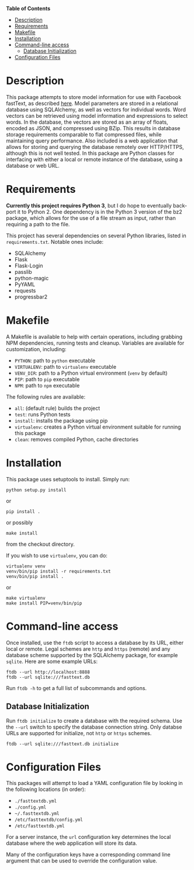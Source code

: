 <!-- markdown-toc start - Don't edit this section. Run M-x markdown-toc-generate-toc again -->

**Table of Contents**

- [Description](#description)
- [Requirements](#requirements)
- [Makefile](#makefile)
- [Installation](#installation)
- [Command-line access](#command-line-access)
    - [Database Initialization](#database-initialization)
- [Configuration Files](#configuration-files)

<!-- markdown-toc end -->

# Description

This package attempts to store model information for use with Facebook
fastText, as
described
[here](https://github.com/salestock/fastText.py "fastText Python interface"). Model
parameters are stored in a relational database using SQLAlchemy, as
well as vectors for individual words. Word vectors can be retrieved
using model information and expressions to select words. In the
database, the vectors are stored as an array of floats, encoded as
JSON, and compressed using BZip. This results in database storage
requirements comparable to flat compressed files, while maintaining
query performance. Also included is a web application that allows for
storing and querying the database remotely over HTTP/HTTPS, although
this is not well tested. In this package are Python classes for
interfacing with either a local or remote instance of the database,
using a database or web URL.

# Requirements

**Currently this project requires Python 3**, but I do hope to
eventually back-port it to Python 2. One dependency is in the Python 3
version of the bz2 package, which allows for the use of a file stream
as input, rather than requiring a path to the file.

This project has several dependencies on several Python libraries,
listed in `requirements.txt`. Notable ones include:

- SQLAlchemy
- Flask
- Flask-Login
- passlib
- python-magic
- PyYAML
- requests
- progressbar2

# Makefile

A Makefile is available to help with certain operations, including
grabbing NPM dependencies, running tests and cleanup. Variables are
available for customization, including:

- `PYTHON`: path to `python` executable
- `VIRTUALENV`: path to `virtualenv` executable
- `VENV_DIR`: path to a Python virtual environment (`venv` by default)
- `PIP`: path to `pip` executable
- `NPM`: path to `npm` executable

The following rules are available:

- `all`: (default rule) builds the project
- `test`: runs Python tests
- `install`: installs the package using pip
- `virtualenv`: creates a Python virtual environment suitable for 
running this package
- `clean`: removes compiled Python, cache directories

# Installation

This package uses setuptools to install. Simply run:

```
python setup.py install
```

or

```
pip install .
```

or possibly

```
make install
```

from the checkout directory.

If you wish to use `virtualenv`, you can do:

```
virtualenv venv
venv/bin/pip install -r requirements.txt
venv/bin/pip install .
```

or

```
make virtualenv
make install PIP=venv/bin/pip
```

# Command-line access

Once installed, use the `ftdb` script to access a database by its URL,
either local or remote. Legal schemes are `http` and `https` (remote)
and any database scheme supported by the SQLAlchemy package, for
example `sqlite`. Here are some example URLs:

```
ftdb --url http://localhost:8888
ftdb --url sqlite:///fasttext.db
```

Run `ftdb -h` to get a full list of subcommands and options.

## Database Initialization

Run `ftdb initialize` to create a database with the required
schema. Use the `--url` switch to specify the database connection
string. Only databse URLs are supported for initialize, not `http` or
`https` schemes.

```
ftdb --url sqlite:///fasttext.db initialize
```

# Configuration Files

This packages will attempt to load a YAML configuration file by
looking in the following locations (in order):

* `./fasttextdb.yml`
* `./config.yml`
* `~/.fasttextdb.yml`
* `/etc/fasttextdb/config.yml`
* `/etc/fasttextdb.yml`

For a server instance, the `url` configuration key determines the
local database where the web application will store its data.

Many of the configuration keys have a corresponding command line
argument that can be used to override the configuration value.
